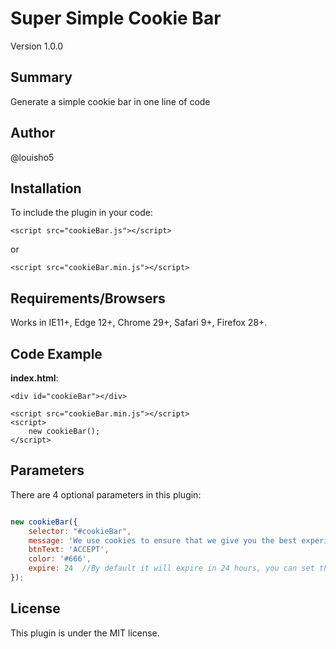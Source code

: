 # Super Simple Cookie Bar

Version 1.0.0

## Summary

Generate a simple cookie bar in one line of code 

## Author

@louisho5

## Installation

To include the plugin in your code:

	<script src="cookieBar.js"></script>
	
or

	<script src="cookieBar.min.js"></script>


## Requirements/Browsers

Works in IE11+, Edge 12+, Chrome 29+, Safari 9+, Firefox 28+.

## Code Example

**index.html**:

	<div id="cookieBar"></div>
	
	<script src="cookieBar.min.js"></script>
	<script>
	    new cookieBar();
	</script>

## Parameters

There are 4 optional parameters in this plugin:

```js script

new cookieBar({
    selector: "#cookieBar",
    message: 'We use cookies to ensure that we give you the best experience on our website. Please find more information <a href="#" target="_blank">here</a>.',
    btnText: 'ACCEPT',
    color: '#666',
    expire: 24	//By default it will expire in 24 hours, you can set the duration e.g. 24*7 for 7 days
});		

```

## License

This plugin is under the MIT license.
